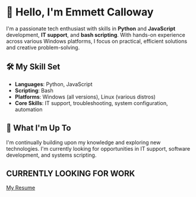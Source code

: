 # 👋 Hello, I'm Emmett Calloway

I'm a passionate tech enthusiast with skills in **Python** and **JavaScript** development, **IT support**, and **bash scripting**. With hands-on experience across various Windows platforms, I focus on practical, efficient solutions and creative problem-solving.

## 🛠️ My Skill Set
- **Languages**: Python, JavaScript
- **Scripting**: Bash
- **Platforms**: Windows (all versions), Linux (various distros)
- **Core Skills**: IT support, troubleshooting, system configuration, automation

## 🌱 What I'm Up To
I'm continually building upon my knowledge and exploring new technologies. I'm currently looking for opportunities in IT support, software development, and systems scripting.

## CURRENTLY LOOKING FOR WORK

[My Resume](https://emmet-calloway.github.io)
